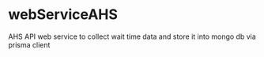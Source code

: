 # webServiceAHS
AHS API web service to collect wait time data and store it into mongo db via prisma client
